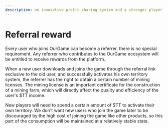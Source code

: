 ```yaml
---
description: an innovative profit sharing system and a stronger player community
---
```


# Referral reward

Every user who joins OurGame can become a referrer, there is no special requirement. Any referrer who contributes to the OurGame ecosystem will be entitled to receive rewards from the platform.

When a new user downloads and joins the game through the referral link exclusive to the old user, and successfully activates his own territory system, the referrer has the right to obtain a certain number of mining licenses. The mining license is an important certificate for the construction of a mining farm, which will directly affect the quality and efficiency of the user's $TT income.

New players will need to spend a certain amount of $TT to activate their own territory. We don't want new users who join the game later to be discouraged by the high cost of joining the game like other products, so this part of the consumption will be maintained at a relatively stable state.
